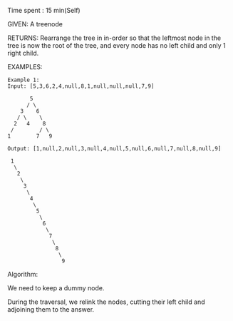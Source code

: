 Time spent :  15 min(Self)

GIVEN: A treenode

RETURNS: Rearrange the tree in in-order so that the leftmost node in the tree is now the root of the tree, and every node has no left child and only 1 right child.

EXAMPLES:

```
Example 1:
Input: [5,3,6,2,4,null,8,1,null,null,null,7,9]

       5
      / \
    3    6
   / \    \
  2   4    8
 /        / \ 
1        7   9

Output: [1,null,2,null,3,null,4,null,5,null,6,null,7,null,8,null,9]

 1
  \
   2
    \
     3
      \
       4
        \
         5
          \
           6
            \
             7
              \
               8
                \
                 9  
```

Algorithm:

We need to keep a dummy node.

During the traversal, we relink the nodes, cutting their left child and adjoining them to the answer.